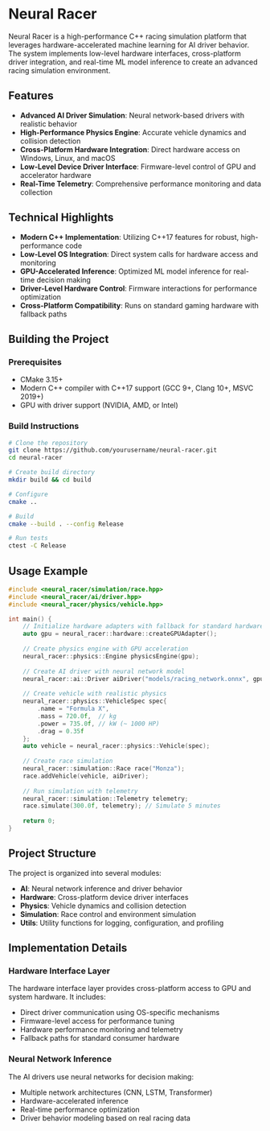 # Neural Racer

Neural Racer is a high-performance C++ racing simulation platform that leverages hardware-accelerated machine learning for AI driver behavior. The system implements low-level hardware interfaces, cross-platform driver integration, and real-time ML model inference to create an advanced racing simulation environment.

## Features

- **Advanced AI Driver Simulation**: Neural network-based drivers with realistic behavior
- **High-Performance Physics Engine**: Accurate vehicle dynamics and collision detection
- **Cross-Platform Hardware Integration**: Direct hardware access on Windows, Linux, and macOS
- **Low-Level Device Driver Interface**: Firmware-level control of GPU and accelerator hardware
- **Real-Time Telemetry**: Comprehensive performance monitoring and data collection

## Technical Highlights

- **Modern C++ Implementation**: Utilizing C++17 features for robust, high-performance code
- **Low-Level OS Integration**: Direct system calls for hardware access and monitoring
- **GPU-Accelerated Inference**: Optimized ML model inference for real-time decision making
- **Driver-Level Hardware Control**: Firmware interactions for performance optimization
- **Cross-Platform Compatibility**: Runs on standard gaming hardware with fallback paths

## Building the Project

### Prerequisites

- CMake 3.15+
- Modern C++ compiler with C++17 support (GCC 9+, Clang 10+, MSVC 2019+)
- GPU with driver support (NVIDIA, AMD, or Intel)

### Build Instructions

```bash
# Clone the repository
git clone https://github.com/yourusername/neural-racer.git
cd neural-racer

# Create build directory
mkdir build && cd build

# Configure
cmake ..

# Build
cmake --build . --config Release

# Run tests
ctest -C Release
```

## Usage Example

```cpp
#include <neural_racer/simulation/race.hpp>
#include <neural_racer/ai/driver.hpp>
#include <neural_racer/physics/vehicle.hpp>

int main() {
    // Initialize hardware adapters with fallback for standard hardware
    auto gpu = neural_racer::hardware::createGPUAdapter();
    
    // Create physics engine with GPU acceleration
    neural_racer::physics::Engine physicsEngine(gpu);
    
    // Create AI driver with neural network model
    neural_racer::ai::Driver aiDriver("models/racing_network.onnx", gpu);
    
    // Create vehicle with realistic physics
    neural_racer::physics::VehicleSpec spec{
        .name = "Formula X",
        .mass = 720.0f,  // kg
        .power = 735.0f, // kW (~ 1000 HP)
        .drag = 0.35f
    };
    auto vehicle = neural_racer::physics::Vehicle(spec);
    
    // Create race simulation
    neural_racer::simulation::Race race("Monza");
    race.addVehicle(vehicle, aiDriver);
    
    // Run simulation with telemetry
    neural_racer::simulation::Telemetry telemetry;
    race.simulate(300.0f, telemetry); // Simulate 5 minutes
    
    return 0;
}
```

## Project Structure

The project is organized into several modules:

- **AI**: Neural network inference and driver behavior
- **Hardware**: Cross-platform device driver interfaces
- **Physics**: Vehicle dynamics and collision detection
- **Simulation**: Race control and environment simulation
- **Utils**: Utility functions for logging, configuration, and profiling

## Implementation Details

### Hardware Interface Layer

The hardware interface layer provides cross-platform access to GPU and system hardware. It includes:

- Direct driver communication using OS-specific mechanisms
- Firmware-level access for performance tuning
- Hardware performance monitoring and telemetry
- Fallback paths for standard consumer hardware

### Neural Network Inference

The AI drivers use neural networks for decision making:

- Multiple network architectures (CNN, LSTM, Transformer)
- Hardware-accelerated inference
- Real-time performance optimization
- Driver behavior modeling based on real racing data

